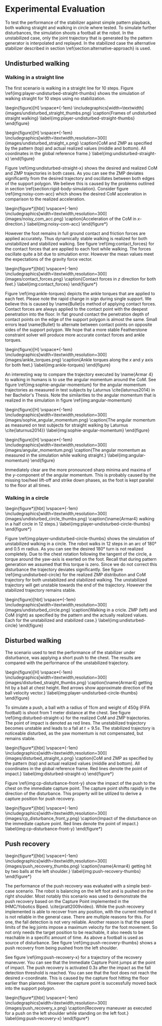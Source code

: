 # Experimental Evaluation

To test the performance of the stabilizer against simple pattern playback,
both walking straight and walking in circle where tested.
To simulate further disturbances, the simulation shoots a football at the robot.
In the unstabilized case, only the joint trajectory that is generated by the pattern generator is interpolated
and replayed. In the stabilized case the alternative stabilizer described in section
\ref{section:alternative-approach} is used.

## Undisturbed walking

### Walking in a straight line

The first scenario is walking in a straight line for 10 steps.
Figure \ref{img:player-undisturbed-straight-thumbs} shows the simulation of walking straight for 10 steps using no stabilization.

\begin{figure}[H]
\vspace*{-1em}
\includegraphics[width=\textwidth]{images/undisturbed_straight_thumbs.png}
\caption{Frames of undisturbed straight walking}
\label{img:player-undisturbed-straight-thumbs}
\end{figure}

\begin{figure}[H]
\vspace*{-1em}
\includegraphics[width=\textwidth,resolution=300]{images/undisturbed_straight_x.png}
\caption{CoM and ZMP as specified by the pattern (top) and actual realized values (middle and bottom).
All coordinates in the global reference frame.}
\label{img:undisturbed-straight-x}
\end{figure}

Figure \ref{img:undisturbed-straight-x} shows the desired and realized CoM and ZMP trajectories
in both cases. As you can see the ZMP deviates significantly from the desired trajectory
and oscillates between both edges of the support polygon. We believe this is caused by the problems
outlined in section \ref{section:rigid-body-simulation}. Consider figure \ref{img:noisy-com-acc} which shows
the desired CoM acceleration in comparison to the realized acceleration.

\begin{figure*}[hbt]
\vspace*{-1em}
\includegraphics[width=\textwidth,resolution=300]{images/noisy_com_acc.png}
\caption{Acceleration of the CoM in $x$-direction.}
\label{img:noisy-com-acc}
\end{figure*}

However the foot remains in full ground contact and friction forces are applied accurately.
Thus dynamically stable walking is realized for both unstabilized and stabilized walking.
See figure \ref{img:contact_forces} for the contact forces that are applied to each foot while walking.
The forces oscillate quite a bit due to simulation error. However the mean values meet the expectations
of the gravity force vector.

\begin{figure*}[hbt]
\vspace*{-1em}
\includegraphics[width=\textwidth,resolution=300]{images/contact_forces.png}
\caption{Contact forces in $z$ direction for both feet.}
\label{img:contact_forces}
\end{figure*}

Figure \ref{img:ankle-torques} depicts the ankle torques that are applied to each feet.
Please note the rapid change in sign during single support. We believe this is caused
by \name{Bullet}s method of applying contact forces. Contact forces are always applied
to the contact point with the deepest penetration into the floor. In flat ground contact
the penetration depth of contact points on the edge of the support polygon is almost the same.
Small errors lead \name{Bullet} to alternate between contact points on opposite sides of
the support polygon.
We hope that a more stable Featherstone constraint solver will produce more accurate contact forces and ankle torques.

\begin{figure}[H]
\vspace*{-1em}
\includegraphics[width=\textwidth,resolution=300]{images/ankle_torques.png}
\caption{Ankle torques along the $x$ and $y$ axis for both feet.}
\label{img:ankle-torques}
\end{figure}

An interesting way to compare the trajectory executed by \name{Armar 4} to walking in humans
is to use the angular momentum around the CoM. See figure \ref{img:sophie-angular-momentum}
for the angular momentum trajectories as measured in test subjects by Laturnus \cite{laturnus2014} in her Bachelor's Thesis.
Note the similarities to the angular momentum that is realized in the simulation in figure \ref{img:angular-momentum}

\begin{figure}[H]
\vspace*{-1em}
\includegraphics[width=\textwidth,resolution=300]{images/sophie_angular_momentum.png}
\caption{The angular momentum as measured on test subjects for straight walking by Laturnus \cite{laturnus2014}}
\label{img:sophie-angular-momentum}
\end{figure}

\begin{figure}[H]
\vspace*{-1em}
\includegraphics[width=\textwidth,resolution=300]{images/angular_momentum.png}
\caption{The angular momentum as measured in the simulation while walking straight.}
\label{img:angular-momentum}
\end{figure}

Immediately clear are the more pronounced sharp minima and maxima of the $y$-component of the angular momentum.
This is probably caused by the missing toe/heel lift-off and strike down phases, as the foot is kept parallel to the floor at all times.

### Walking in a circle

\begin{figure*}[hbt]
\vspace*{-1em}
\includegraphics[width=\textwidth,resolution=300]{images/undisturbed_circle_thumbs.png}
\caption{\name{Armar4} walking in a half circle in 12 steps.}
\label{img:player-undisturbed-circle-thumbs}
\end{figure*}

Figure \ref{img:player-undisturbed-circle-thumbs} shows the simulation of unstabilized walking in a circle.
The robot walks in 12 steps in an arc of 180° and 0.5 m radius.
As you can see the desired 180° turn is not realized completely. Due to the
chest rotation following the tangent of the circle, a torque around the yaw-axis is exerted on the foot.
Recall that during pattern generation we assumed that this torque is zero. Since we do not correct this
disturbance the trajectory deviates significantly.
See figure \ref{img:undisturbed-circle} for the realized ZMP distribution and CoM trajectory for
both unstabilized and stabilized walking. The unstabilized trajectory will get unstable towards
the end of the trajectory. However the stabilized trajectory remains stable.

\begin{figure}[hbt]
\vspace*{-1em}
\includegraphics[width=\textwidth,resolution=300]{images/undisturbed_circle.png}
\caption{Walking in a cricle. ZMP (left) and CoM (right) as specified by the pattern and the actually realized values.
Each for the unstabilized and stabilized case.}
\label{img:undisturbed-circle}
\end{figure}

## Disturbed walking

The scenario used to test the performance of the stabilizer under disturbance,
was applying a short push to the chest.
The results are compared with the performance of the unstabilized trajectory.

\begin{figure}[H]
\vspace*{-1em}
\includegraphics[width=\textwidth,resolution=300]{images/disturbed_straight_thumbs.png}
\caption{\name{Armar4} getting hit by a ball at chest height. Red arrows show approximate direction of the ball velocity vector.}
\label{img:player-undisturbed-circle-thumbs}
\end{figure}

To simulate a push, a ball with a radius of 11cm and weight of 450g (FIFA football) is shoot from
1 meter distance at the chest.
See figure \ref{img:disturbed-straight-x} for the realized CoM and ZMP trajectories. The point of impact is denoted as red lines.
The unstabilized trajectory becomes unstable and leads to a fall at $t = 9.5s$. The stabilized
trajectory is noticeable disturbed, as the yaw momentum is not compensated, but remains stable.

\begin{figure*}[hbt]
\vspace*{-1em}
\includegraphics[width=\textwidth,resolution=300]{images/disturbed_straight_x.png}
\caption{CoM and ZMP as specified by the pattern (top) and actual realized values (middle and bottom).
All coordinates in the global reference frame. Red lines denote the point of impact.}
\label{img:disturbed-straight-x}
\end{figure*}

Figure \ref{img:cp-disturbance-front-y} show the impact of the push to the chest on the immediate capture point.
The capture point shifts rapidly in the direction of the disturbance. This property
will be utilized to derive a capture position for push recovery.

\begin{figure*}[hbt]
\vspace*{-1em}
\includegraphics[width=\textwidth,resolution=300]{images/cp_disturbance_front_y.png}
\caption{Impact of the disturbance on the immediate capture point. Red lines denote the point of impact.}
\label{img:cp-disturbance-front-y}
\end{figure*}

## Push recovery

\begin{figure*}[hbt]
\vspace*{-1em}
\includegraphics[width=\textwidth,resolution=300]{images/push_recovery_thumbs.png}
\caption{\name{Armar4} getting hit by two balls at the left shoulder.}
\label{img:push-recovery-thumbs}
\end{figure*}

The performance of the push recovery was evaluated with a simple best-case scenario.
The robot is balancing on the left foot and is pushed on the right shoulder.
Most notably this scenario was used to demonstrate the push recovery based on the Capture Point
implemented in the IHMC/Yobotics Biped. \cite{pratt2009video}.
While the push recovery implemented is able to recover from any position,
with the current method it is not reliable in the general case.
There are multiple reasons for this. For one, the fall detection is not very reliable.
Another reason is that the speed limits of the leg joints impose a maximum velocity
for the foot movement. So not only needs the target position to be reachable, it also
needs to be reachable in a specific amount of time.
As above a football is used as source of disturbance.
See figure \ref{img:push-recovery-thumbs} shows a push recovery from being pushed from the left shoulder.

See figure \ref{img:push-recovery-x} for a trajectory of the recovery maneuver. You can see
that the Immediate Capture Point jumps at the point of impact. The push recovery is activated
$0.3s$ after the impact as the fall detection threshold is reached.
You can see that the foot does not reach the desired $x$-coordinate. This is caused by the capture foot hitting
the floor earlier than planned. However the capture point is successfully moved back into the support polygon.

\begin{figure*}[hbt]
\vspace*{-1em}
\includegraphics[width=\textwidth,resolution=300]{images/push_recovery_x.png}
\caption{Recovery maneuver as executed for a push on the left shoulder while standing on the left foot.}
\label{img:push-recovery-x}
\end{figure*}

